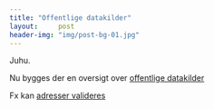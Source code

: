 ```yaml
---
title: "Offentlige datakilder"
layout:     post
header-img: "img/post-bg-01.jpg"
---
```

<p>Juhu.</p>
<p>Nu bygges der en oversigt over <a href="http://digitaliser.dk/ressourcer?tabContainerResources=tabDatakildeResources#" target="_blank">offentlige datakilder</a></p>
<p>Fx kan <a href="http://www.ebst.dk/aws" target="_blank">adresser valideres</a></p>
